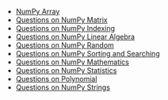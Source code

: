- [NumPy Array](https://github.com/Tayco110/digital-image-processing/blob/main/NumPy%20Tutorial/NumPyArray.ipynb)
- [Questions on NumPy Matrix](https://github.com/Tayco110/digital-image-processing/blob/main/NumPy%20Tutorial/Questions%20on%20NumPy%20Matrix.ipynb)
- [Questions on NumPy Indexing](https://github.com/Tayco110/digital-image-processing/blob/main/NumPy%20Tutorial/Questions%20on%20NumPy%20Indexing.ipynb)
- [Questions on NumPy Linear Algebra](https://github.com/Tayco110/digital-image-processing/blob/main/NumPy%20Tutorial/Questions%20on%20NumPy%20Linear%20Algebra.ipynb)
- [Questions on NumPy Random](https://github.com/Tayco110/digital-image-processing/blob/main/NumPy%20Tutorial/Questions%20on%20NumPy%20Random.ipynb)
- [Questions on NumPy Sorting and Searching]()
- [Questions on NumPy Mathematics]()
- [Questions on NumPy Statistics]()
- [Questions on Polynomial]()
- [Questions on NumPy Strings]()
